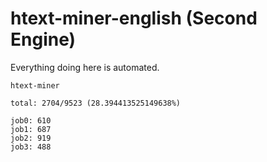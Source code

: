 # htext-miner-english (Second Engine)

Everything doing here is automated.

```
htext-miner

total: 2704/9523 (28.394413525149638%)

job0: 610
job1: 687
job2: 919
job3: 488
```